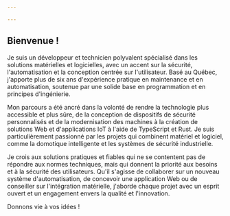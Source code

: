 ```yaml
---

---
```


## Bienvenue !

Je suis un développeur et technicien polyvalent spécialisé dans les solutions matérielles et logicielles, avec un accent sur la sécurité, l'automatisation et la conception centrée sur l'utilisateur. Basé au Québec, j'apporte plus de six ans d'expérience pratique en maintenance et en automatisation, soutenue par une solide base en programmation et en principes d'ingénierie.

Mon parcours a été ancré dans la volonté de rendre la technologie plus accessible et plus sûre, de la conception de dispositifs de sécurité personnalisés et de la modernisation des machines à la création de solutions Web et d'applications IoT à l'aide de TypeScript et Rust. Je suis particulièrement passionné par les projets qui combinent matériel et logiciel, comme la domotique intelligente et les systèmes de sécurité industrielle.

Je crois aux solutions pratiques et fiables qui ne se contentent pas de répondre aux normes techniques, mais qui donnent la priorité aux besoins et à la sécurité des utilisateurs. Qu'il s'agisse de collaborer sur un nouveau système d'automatisation, de concevoir une application Web ou de conseiller sur l'intégration matérielle, j'aborde chaque projet avec un esprit ouvert et un engagement envers la qualité et l'innovation.

Donnons vie à vos idées !